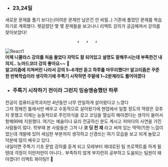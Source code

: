 * ### __23,24일__   
새로운 문제를 풀기 보다는(어려운 문제만 남은건 안 비밀..) 기존에 풀었던 문제를 복습하기로 계획했다. 헷갈렸던 몇 몇 문제들을 보고나니 리액트 강의가 궁금해져서 강의를 찾아보았다!   

                                    ⬇   ⬇   ⬇

![React1](https://user-images.githubusercontent.com/57293780/123123556-e2732a00-d481-11eb-87f7-f9914e864520.PNG)    
__어제 니콜라스 강의를 처음 들었다 자막도 잘 되어있고 설명도 잘해주시는데 부족한건 내 의지.. 노마드코더 강의 좋아요~~ 🤍   
알고리즘에 지쳐버린 나라서 강의 5~6개만 듣고 하루를 마무리했다!! 알고리즘은 꾸준한 반복학습이라 생각하기에 주특기 시작하면 주말에 1~2문제라도 풀어야겠다__   


* ### __주특기 시작하기 전이라 그런지 밍숭맹숭했던 하루__   
전공이 컴퓨터공학과지만 4년동안 너무 안일하게 살아왔다고 느꼈다    
그저 정해진 틀에서만 배우고 수동적으로 살아왔기에 현업에서 일할 정도의 역량은 갖추지 못했고 이제는 능동적으로 주인의식을 갖고 코딩을 열심히 해야겠다는 생각이 들어서 항해99에 지원했다. 여기는 예술이나 요리 전공하신 분도 계시고 저마다의 사연을 가진 사람들이 많다. 학부때 본 사람들은 그저 나 __코 딩 천 재__ 라고 써져 있는 딱딱(?)한 느낌이었는데 개발에 있어 세심한 부분까지 생각하고 신경쓰는 여기 모습을 보고 되게 놀랐고 덕분에 많이 배우고 있다.    
내일이면 주특기 기초 문법 강의를 듣게 되고 모레부터 제대로된 팀 프로젝트를 하게 될텐데 걱정이 이만저만이 아니다.. 부족하지 않게 부지런히 공부하고 도움되는 팀원이 돼야겠다!! 리액트 화이팅!! 💪 

